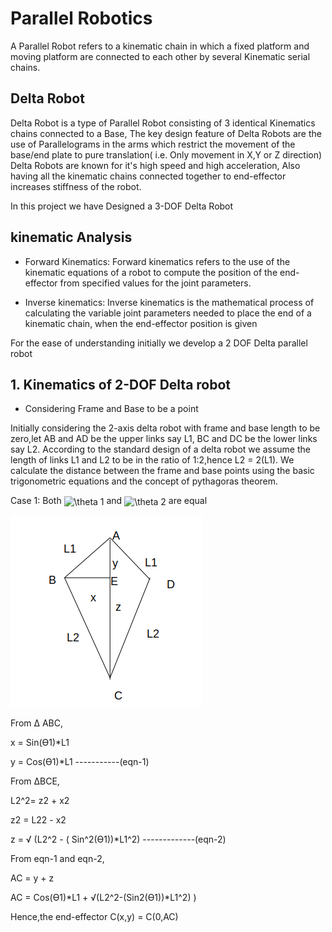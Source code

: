 # Parallel Robotics

A Parallel Robot refers to a kinematic chain in which a fixed platform and moving platform are connected to each other by several Kinematic serial chains.


## Delta Robot

Delta Robot is a type of Parallel Robot consisting of 3 identical Kinematics chains connected to a Base, The key design feature of Delta Robots are the use of Parallelograms in the arms
which restrict the movement of the base/end plate to pure translation( i.e. Only movement in X,Y or Z direction) 
Delta Robots are known for it's high speed and high acceleration, Also having all the kinematic chains connected together to end-effector increases stiffness of the robot.

In this project we have Designed a 3-DOF Delta Robot

## kinematic Analysis

+  Forward Kinematics: 
Forward kinematics refers to the use of the kinematic equations of a robot to compute the position of the end-effector from specified values for the joint parameters.

+  Inverse kinematics: 
Inverse kinematics is the mathematical process of calculating the variable joint parameters needed to place the end of a kinematic chain, when the end-effector position is given



For the ease of understanding initially we develop a 2 DOF Delta parallel robot

##  1. Kinematics of 2-DOF Delta robot

+ Considering Frame and Base to be a point

Initially considering the 2-axis delta robot with frame and base length to be zero,let AB and AD be the upper links say L1, BC and DC 
be the lower links say L2. According to the standard design of a delta robot we assume the length of links L1 and L2 to be in the ratio 
of 1:2,hence L2 = 2(L1). We calculate the distance between the frame and base points using the basic trigonometric equations and 
the concept of pythagoras theorem.


   Case 1: Both <img src="http://www.sciweavers.org/tex2img.php?eq=%20%5Ctheta%201&bc=White&fc=Black&im=png&fs=12&ff=arev&edit=0" align="center" border="0" alt=" \theta 1" width="25" height="15" /> and <img src="http://www.sciweavers.org/tex2img.php?eq=%20%5Ctheta%202&bc=White&fc=Black&im=png&fs=12&ff=arev&edit=0" align="center" border="0" alt=" \theta 2" width="25" height="15" /> are equal

   ![fig1](fig2.png)

   From Δ ABC,

   x = Sin(ϴ1)*L1
     
   y = Cos(ϴ1)*L1                                          -----------(eqn-1)
   
   From ΔBCE,	 	 	 	
   
   L2^2= z2 + x2	 	 	 	
   
   z2  = L22  - x2
   
   z   = √ (L2^2 - ( Sin^2(ϴ1))*L1^2)   -------------(eqn-2)
  
   From eqn-1 and eqn-2,
   
   AC = y + z
   
   AC = Cos(ϴ1)*L1 + √(L2^2-(Sin2(ϴ1))*L1^2) )
   
   Hence,the end-effector C(x,y) = C(0,AC)



    
    


    


